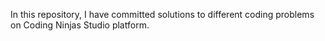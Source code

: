 In this repository, I have committed solutions to different coding problems on Coding Ninjas Studio platform.
